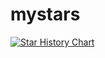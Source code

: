 # mystars

[![Star History Chart](https://api.star-history.com/svg?repos=ken107/read-aloud&type=Date)](https://star-history.com/#ken107/read-aloud&Date)
